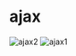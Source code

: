 # ajax
![ajax2](https://user-images.githubusercontent.com/81953271/118010926-c0996a00-b34f-11eb-85e1-9b6f2c1b3d7a.png)
![ajax1](https://user-images.githubusercontent.com/81953271/118010921-c000d380-b34f-11eb-9207-c8a9d5b3b778.png)


